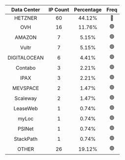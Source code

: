 | Data Center | IP Count | Percentage | Freq |
|:------------:|:--------:|:-----------:|:-----:|
| HETZNER | 60 | 44.12% | 🔴 |
| OVH | 16 | 11.76% | 🟢 |
| AMAZON | 7 | 5.15% | 🟢 |
| Vultr | 7 | 5.15% | 🟢 |
| DIGITALOCEAN | 6 | 4.41% | 🟢 |
| Contabo | 3 | 2.21% | 🟢 |
| IPAX | 3 | 2.21% | 🟢 |
| MEVSPACE | 2 | 1.47% | 🟢 |
| Scaleway | 2 | 1.47% | 🟢 |
| LeaseWeb | 1 | 0.74% | 🟢 |
| myLoc | 1 | 0.74% | 🟢 |
| PSINet | 1 | 0.74% | 🟢 |
| StackPath | 1 | 0.74% | 🟢 |
| OTHER | 26 | 19.12% | 🟢 |